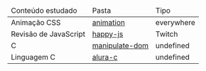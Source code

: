 <html>
    <center>
        <table>
            <thead>
                <td>Conteúdo estudado</td>
                <td>Pasta</td>
                <td>Tipo</td>
            </thead>
            <tr>
                <td>Animação CSS</td>
                <td><a href="https://github.com/joaobispo2077/T-I-L/tree/master/animation">animation</a></td>
                <td>everywhere</td>
            </tr>
            <tr>
                <td>Revisão de JavaScript</td>
                <td><a href="https://github.com/joaobispo2077/T-I-L/tree/master/happy-js">happy-js</a></td>
                <td>Twitch</td>
            </tr>
            <tr>
                <td>C</td>
                <td><a href="https://github.com/joaobispo2077/T-I-L/tree/master/manipulate-dom">manipulate-dom</a></td>
                <td>undefined</td>
            </tr>
            <tr>
                <td>Linguagem C</td>
                <td><a href="https://github.com/joaobispo2077/T-I-L/tree/master/alura-c">alura-c</a></td>
                <td>undefined</td>
            </tr>
        </table>
    </center>
</html>